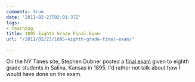 ```yaml
---
comments: true
date: '2011-02-23T02:01:37Z'
tags:
- teaching
title: 1895 Eighth Grade Final Exam
url: "/2011/02/23/1895-eighth-grade-final-exam/"

---
```

On the NY Times site, Stephen Dubner posted a [final exam](http://nyti.ms/fiMAnz) given to eighth grade students in Salina, Kansas in 1895. I'd rather not talk about how I would have done on the exam.

